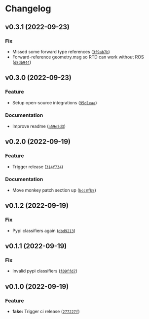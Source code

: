 # Changelog

<!--next-version-placeholder-->

## v0.3.1 (2022-09-23)
### Fix
* Missed some forward type references ([`3f9ab7b`](https://github.com/CallumJHays/spatialmath-rospy/commit/3f9ab7b5bd745baabfb5cd83f884a1e9dac2163b))
* Forward-reference geometry.msg so RTD can work without ROS ([`d8db944`](https://github.com/CallumJHays/spatialmath-rospy/commit/d8db944f51c7b5145987eb8791cdbec248bb8181))

## v0.3.0 (2022-09-23)
### Feature
* Setup open-source integrations ([`95d1eaa`](https://github.com/CallumJHays/spatialmath-rospy/commit/95d1eaaa8ef86d8c49ea1044193d87f6d262401c))

### Documentation
* Improve readme ([`a59e5d3`](https://github.com/CallumJHays/spatialmath-rospy/commit/a59e5d385a636fc019f07e781145155a3a2ec133))

## v0.2.0 (2022-09-19)
### Feature
* Trigger release ([`314f734`](https://github.com/CallumJHays/spatialmath-rospy/commit/314f734d64cb0c3690b6e0d4873e247de9b79894))

### Documentation
* Move monkey patch section up ([`bcc8fb8`](https://github.com/CallumJHays/spatialmath-rospy/commit/bcc8fb8408381f9a7a1f1f43ae7588406ce77256))

## v0.1.2 (2022-09-19)
### Fix
* Pypi classifiers again ([`dbd9213`](https://github.com/CallumJHays/spatialmath-rospy/commit/dbd921304016215d3055133fd2491cf9a02dfb80))

## v0.1.1 (2022-09-19)
### Fix
* Invalid pypi classifiers ([`f09ffd7`](https://github.com/CallumJHays/spatialmath-rospy/commit/f09ffd7b5bc78da8ddc6e25687e8c1bf10aaf8b5))

## v0.1.0 (2022-09-19)
### Feature
* **fake:** Trigger ci release ([`277227f`](https://github.com/CallumJHays/spatialmath-rospy/commit/277227fc69c005705cac20643c67eea3da011e96))

